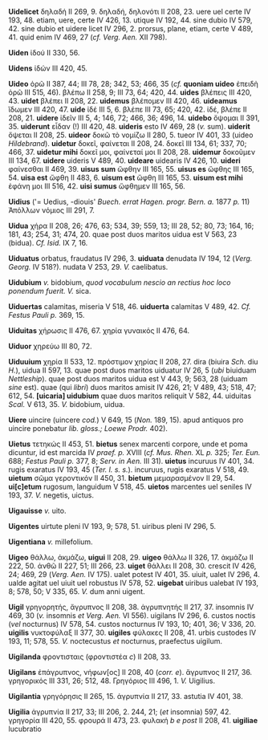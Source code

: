 **Uidelicet** δηλαδή II 269, 9. δηλαδή, δηλονότι II 208, 23. uere uel
certe IV 193, 48. etiam, uere, certe IV 426, 13. utique IV 192, 44. sine
dubio IV 579, 42. sine dubio et uidere licet IV 296, 2. prorsus, plane,
etiam, certe V 489, 41. quid enim IV 469, 27 (*cf. Verg. Aen.* XII 798).

**Uiden** ἰδού II 330, 56.

**Uidens** ἰδών III 420, 45.

**Uideo** ὁρῶ II 387, 44; III 78, 28; 342, 53; 466, 35 (*cf.* **quoniam
uideo** ἐπειδὴ ὁρῶ III 515, 46). βλέπω II 258, 9; III 73, 64; 420, 44.
**uides** βλέπεις III 420, 43. **uidet** βλέπει II 208, 22. **uidemus**
βλέπομεν III 420, 46. **uideamus** ἴδωμεν III 420, 47. **uide** ἰδέ III
5, 6. βλέπε III 73, 65; 420, 42. ἰδέ, βλέπε II 208, 21. **uidere** ἰδεῖν
III 5, 4; 146, 72; 466, 36; 496, 14. **uidebo** ὄψομαι II 391, 35.
**uiderunt** εἶδαν (!) III 420, 48. **uideris** esto IV 469, 28 (*v.*
sum). **uiderit** ὄψεται II 208, 25. **uideor** δοκῶ τὸ νομίζω II 280,
5. tueor IV 401, 33 (uideo *Hildebrand*). **uidetur** δοκεῖ, φαίνεται II
208, 24. δοκεῖ III 134, 61; 337, 70; 466, 37. **uidetur mihi** δοκεῖ
μοι, φαίνεταί μοι II 208, 28. **uidemur** δοκοῦμεν III 134, 67.
**uidere** uideris V 489, 40. **uideare** uidearis IV 426, 10.
**uideri** φαίνεσθαι II 469, 39. **uisus sum** ὤφθην III 165, 55.
**uisus es** ὤφθης III 165, 54. **uisa est** ὤφθη II 483, 6. **uisum
est** ὤφθη III 165, 53. **uisum est mihi** ἐφάνη μοι III 516, 42. **uisi
sumus** ὤφθημεν III 165, 56.

**Uidius** ('= Uedius, -diouis' *Buech. errat Hagen. progr. Bern. a.*
1877 *p.* 11) Ἀπόλλων νόμιος III 291, 7.

**Uidua** χήρα II 208, 26; 476, 63; 534, 39; 559, 13; III 28, 52; 80,
73; 164, 16; 181, 43; 254, 31; 474, 20. quae post duos maritos uidua est
V 563, 23 (bidua). *Cf. Isid.* IX 7, 16.

**Uiduatus** orbatus, fraudatus IV 296, 3. **uiduata** denudata IV 194,
12 (*Verg. Georg.* IV 518?). nudata V 253, 29. *V.* caelibatus.

**Uidubium** *v.* bidobium, *quod vocabu­lum nescio an rectius hoc loco
ponendum fuerit. V.* sica.

**Uiduertas** calamitas, miseria V 518, 46. **uiduerta** calamitas V
489, 42. *Cf. Festus Pauli p.* 369, 15.

**Uiduitas** χήρωσις II 476, 67. χηρία γυναικός II 476, 64.

**Uiduor** χηρεύω III 80, 72.

**Uiduuium** χηρία II 533, 12. πρόστιμον χηρίας II 208, 27. dira (biuira
*Sch.* diu *H.*), uidua II 597, 13. quae post duos maritos uiduatur IV
26, 5 (*ubi* biuiduam *Nettleship*). quae post duos maritos uidua est V
443, 9; 563, 28 (uiduam *sine* est). quae (qui *libri*) duos maritos
amisit IV 426, 21; V 489, 43; 518, 47; 612, 54. **[uicaria] uidubium**
quae duos maritos reliquit V 582, 44. uiduitas *Scal.* V 613, 35. *V.*
bidobium, uidua.

**Uiere** uincire (uincere *cod.*) V 649, 15 (*Non.* 189, 15). apud
antiquos pro uincire ponebatur *lib. gloss.; Loewe Prodr.* 402).

**Uietus** τετηκώς II 453, 51. **bietus** senex marcenti corpore, unde
et poma dicuntur, id est marcida IV *praef. p.* XVIII (*cf. Mus.
Rhen.* XL *p.* 325; *Ter. Eun.* 688; *Festus Pauli p.* 377, 8; *Serv.
in Aen.* III 31). **uietus** incuruus IV 401, 34. rugis exaratus IV 193,
45 (*Ter. l. s. s.*). incuruus, rugis exaratus V 518, 49. **uietum**
σῶμα γεροντικόν II 450, 31. **bietum** μεμαρασμένον II 29, 54.
**ui[c]etum** rugosum, languidum V 518, 45. **uietos** marcentes uel
seniles IV 193, 37. *V.* negetis, uictus.

**Uigauisse** *v.* uito.

**Uigentes** uirtute pleni IV 193, 9; 578, 51. uiribus pleni IV 296, 5.

**Uigentiana** *v.* millefolium.

**Uigeo** θάλλω, ἀκμάζω, **uigui** II 208, 29. **uigeo** θάλλω II 326,
17. ἀκμάζω II 222, 50. ἀνθῶ II 227, 51; III 266, 23. **uiget** θάλλει II
208, 30. crescit IV 426, 24; 469, 29 (*Verg. Aen.* IV 175). ualet
potest IV 401, 35. uiuit, ualet IV 296, 4. ualde agitat uel uiuit uel
robustus IV 578, 52. **uigebat** uiribus ualebat IV 193, 8; 578, 50; V
335, 65. *V.* dum anni uigent.

**Uigil** γρηγορητής, ἄγρυπνος II 208, 38. ἀγρυπνητής II 217, 37.
insomnis IV 469, 30 (*v.* insomnis *et Verg. Aen.* VI 556). uigilans
IV 296, 6. custos noctis (*vel* nocturnus) IV 578, 54. custos nocturnus
IV 193, 10; 401, 36; V 336, 20. **uigilis** νυκτοφύλαξ II 377, 30.
**uigiles** φύλακες II 208, 41. urbis custodes IV 193, 11; 578, 55. *V.*
noctecustus *et* nocturnus, praefectus uigilum.

**Uigilanda** φροντισταις (φροντιστέα *c*) II 208, 33.

**Uigilans** ἐπάγρυπνος, νήφων[ος] II 208, 40 (*corr. e*). ἄγρυπνος II
217, 36. γρηγορικός III 331, 26; 512, 48. Γρηγόριος III 496, 1. *V.*
Uigilius.

**Uigilantia** γρηγόρησις II 265, 15. ἀγρυπνία II 217, 33. astutia IV
401, 38.

**Uigilia** ἀγρυπνία II 217, 33; III 206, 2. 244, 21; (*et* insomnia)
597, 42. γρηγορία III 420, 55. φρουρά II 473, 23. φυλακή *b e post* II
208, 41. **uigiliae** lucubratio
